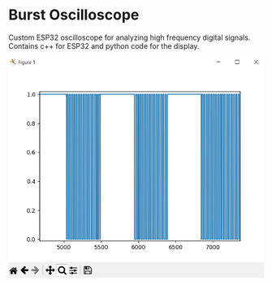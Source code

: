 # Burst Oscilloscope

Custom ESP32 oscilloscope for analyzing
high frequency digital signals. Contains c++ for
ESP32 and python code for the display.

![image.png](image.png)
